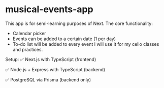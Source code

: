 # musical-events-app

This app is for semi-learning purposes of Next.
The core functionality:

-   Calendar picker
-   Events can be added to a certain date (1 per day)
-   To-do list will be added to every event
    I will use it for my cello classes and practices.

Setup:
✅ Next.js with TypeScript (frontend)

✅ Node.js + Express with TypeScript (backend)

✅ PostgreSQL via Prisma (backend only)
